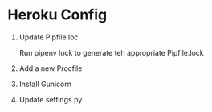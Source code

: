 # Heroku Config #

 1. Update Pipfile.loc
 
    Run pipenv lock to generate teh appropriate Pipfile.lock

 2. Add a new Procfile
 3. Install Gunicorn
 4. Update settings.py


